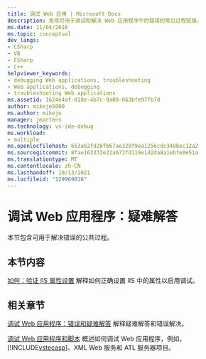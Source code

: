 ```yaml
---
title: 调试 Web 应用 | Microsoft Docs
description: 发现可用于调试和解决 Web 应用程序中的错误的常见过程链接。
ms.date: 11/04/2016
ms.topic: conceptual
dev_langs:
- CSharp
- VB
- FSharp
- C++
helpviewer_keywords:
- debugging Web applications, troubleshooting
- Web applications, debugging
- troubleshooting Web applications
ms.assetid: 1624e4af-018e-4b7c-9a00-063bfe97fb7d
author: mikejo5000
ms.author: mikejo
manager: jmartens
ms.technology: vs-ide-debug
ms.workload:
- multiple
ms.openlocfilehash: 653a62fd26fb67ae320f9ea1256cdc348bec12a2
ms.sourcegitcommit: 8fae163333e22a673fd119e1d2da8a1ebfe0e51a
ms.translationtype: MT
ms.contentlocale: zh-CN
ms.lasthandoff: 10/13/2021
ms.locfileid: "129969016"
---
```

# <a name="debugging-web-applications-troubleshooting"></a>调试 Web 应用程序：疑难解答
本节包含可用于解决错误的公共过程。

## <a name="in-this-section"></a>本节内容
 [如何：验证 IIS 属性设置](../debugger/how-to-verify-iis-property-settings.md) 解释如何正确设置 IIS 中的属性以启用调试。

## <a name="related-sections"></a>相关章节
 [调试 Web 应用程序：错误和疑难解答](../debugger/debugging-web-applications-errors-and-troubleshooting.md) 解释疑难解答和错误解决。

 [调试 Web 应用程序和脚本](how-to-enable-debugging-for-aspnet-applications.md) 概述如何调试 Web 应用程序，例如，[!INCLUDE[vstecasp](../code-quality/includes/vstecasp_md.md)]、XML Web 服务和 ATL 服务器项目。